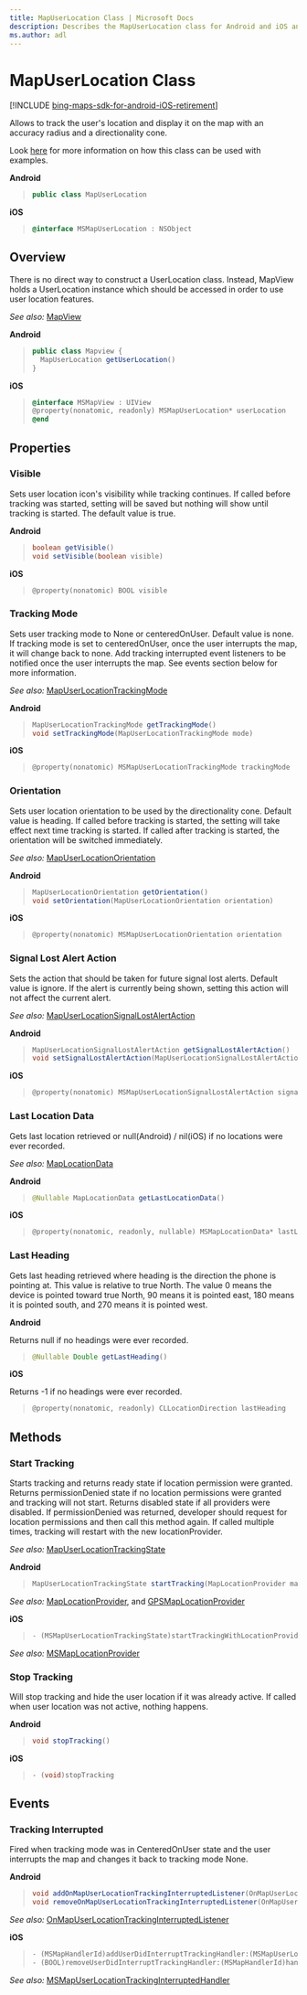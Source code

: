 ```yaml
---
title: MapUserLocation Class | Microsoft Docs
description: Describes the MapUserLocation class for Android and iOS and provides the class's properties, methods, and events.
ms.author: adl
---
```


# MapUserLocation Class

[!INCLUDE [bing-maps-sdk-for-android-iOS-retirement](../../includes/bing-maps-sdk-for-android-iOS-retirement.md)]

Allows to track the user's location and display it on the map with an accuracy radius and a directionality cone.

Look [here](../map-control-concepts/user-location.md) for more information on how this class can be used with examples.

**Android**

>```java
> public class MapUserLocation
>```

**iOS**

>```objectivec
> @interface MSMapUserLocation : NSObject
>```

## Overview

There is no direct way to construct a UserLocation class. Instead, MapView holds a UserLocation instance which should be accessed in order to use user location features.

_See also:_ [MapView](mapview-class.md)

**Android**

>```java
> public class Mapview {
>   MapUserLocation getUserLocation()
> }
> ```

**iOS**

>```objectivec
> @interface MSMapView : UIView
> @property(nonatomic, readonly) MSMapUserLocation* userLocation
> @end
>```

## Properties

### Visible

Sets user location icon's visibility while tracking continues. If called before tracking was started, setting will be saved but nothing will show until tracking is started. The default value is true.

**Android**

>```java
> boolean getVisible()
> void setVisible(boolean visible)
>```

**iOS**

>```objectivec
> @property(nonatomic) BOOL visible
>```


### Tracking Mode

Sets user tracking mode to None or centeredOnUser. Default value is none. If tracking mode is set to centeredOnUser, once the user interrupts the map, it will change back to none. Add tracking interrupted event listeners to be notified once the user interrupts the map. See events section below for more information.

_See also:_ [MapUserLocationTrackingMode](mapuserlocationtrackingmode-enumeration.md)

**Android**

>```java
> MapUserLocationTrackingMode getTrackingMode()
> void setTrackingMode(MapUserLocationTrackingMode mode)
>```

**iOS**

>```objectivec
> @property(nonatomic) MSMapUserLocationTrackingMode trackingMode
>```

### Orientation
Sets user location orientation to be used by the directionality cone. Default value is heading. If called before tracking is started, the setting will take effect next time tracking is started. If called after tracking is started, the orientation will be switched immediately.

_See also:_ [MapUserLocationOrientation](mapuserlocationorientation-enumeration.md)

**Android**

>```java
> MapUserLocationOrientation getOrientation()
> void setOrientation(MapUserLocationOrientation orientation)
>```

**iOS**

>```objectivec
> @property(nonatomic) MSMapUserLocationOrientation orientation
>```

### Signal Lost Alert Action

Sets the action that should be taken for future signal lost alerts. Default value is ignore. If the alert is currently being shown, setting this action will not affect the current alert.

_See also:_ [MapUserLocationSignalLostAlertAction](mapuserlocationsignallostalertaction-enumeration.md)

**Android**

>```java
> MapUserLocationSignalLostAlertAction getSignalLostAlertAction()
> void setSignalLostAlertAction(MapUserLocationSignalLostAlertAction action)
>```

**iOS**

>```objectivec
> @property(nonatomic) MSMapUserLocationSignalLostAlertAction signalLostAlertAction
>```


### Last Location Data

Gets last location retrieved or null(Android) / nil(iOS) if no locations were ever recorded.

_See also:_ [MapLocationData](maplocationdata-class.md)

**Android**

>```java
> @Nullable MapLocationData getLastLocationData()
>```

**iOS**

>```objectivec
> @property(nonatomic, readonly, nullable) MSMapLocationData* lastLocationData
>```

### Last Heading

Gets last heading retrieved where heading is the direction the phone is pointing at. This value is relative to true North. The value 0 means the device is pointed toward true North, 90 means it is pointed east, 180 means it is pointed south, and 270 means it is pointed west.

**Android**

Returns null if no headings were ever recorded.

>```java
> @Nullable Double getLastHeading()
> ```

**iOS**

Returns -1 if no headings were ever recorded.

>```objectivec
> @property(nonatomic, readonly) CLLocationDirection lastHeading
>```

## Methods

### Start Tracking

Starts tracking and returns ready state if location permission were granted. Returns permissionDenied state if no location permissions were granted and tracking will not start. Returns disabled state if all providers were disabled. If permissionDenied was returned, developer should request for location permissions and then call this method again. If called multiple times, tracking will restart with the new locationProvider.

_See also:_ [MapUserLocationTrackingState](mapuserlocationtrackingstate-enumeration.md)

**Android**

>```java
> MapUserLocationTrackingState startTracking(MapLocationProvider mapLocationProvider)
> ```

_See also:_ [MapLocationProvider](android/maplocationprovider-class.md), and [GPSMapLocationProvider](android/gpsmaplocationprovider-class.md) 

**iOS**

>```objectivec
> - (MSMapUserLocationTrackingState)startTrackingWithLocationProvider:(MSMapLocationProvider*)locationProvider
>```

_See also:_ [MSMapLocationProvider](ios/msmaplocationprovider-class.md)

### Stop Tracking

Will stop tracking and hide the user location if it was already active. If called when user location was not active, nothing happens.

**Android**

>```java
> void stopTracking()
> ```

**iOS**

>```objectivec
> - (void)stopTracking
>```

## Events

### Tracking Interrupted

Fired when tracking mode was in CenteredOnUser state and the user interrupts the map and changes it back to tracking mode None. 

**Android**

>```java
> void addOnMapUserLocationTrackingInterruptedListener(OnMapUserLocationTrackingInterruptedListener listener)
> void removeOnMapUserLocationTrackingInterruptedListener(OnMapUserLocationTrackingInterruptedListener listener)
> ```

_See also:_ [OnMapUserLocationTrackingInterruptedListener](android/onmapuserlocationtrackinginterruptedlistener-interface.md)

**iOS**

>```objectivec
> - (MSMapHandlerId)addUserDidInterruptTrackingHandler:(MSMapUserLocationTrackingInterruptedHandler)handler
> - (BOOL)removeUserDidInterruptTrackingHandler:(MSMapHandlerId)handlerId
>```

_See also:_ [MSMapUserLocationTrackingInterruptedHandler](ios/msmapuserlocationtrackinginterrupted-interface.md)
